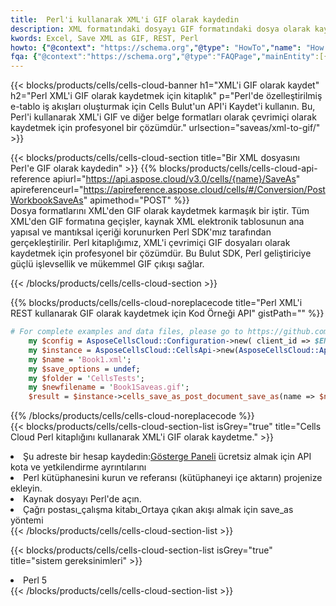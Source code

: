 ```yaml
---
title:  Perl'i kullanarak XML'i GIF olarak kaydedin
description: XML formatındaki dosyayı GIF formatındaki dosya olarak kaydetmek için Perl için Aspose.Cells Cloud SDK'yı kullanma.
kwords: Excel, Save XML as GIF, REST, Perl
howto: {"@context": "https://schema.org","@type": "HowTo","name": "How to save XML as GIF using the Cells Cloud Perl library.","description": "How to save XML as GIF using the Cells Cloud Perl library.","image": {"@type": "ImageObject"},"url": "/perl/saveas/xml-to-gif/","step": [{ "@type": "HowToStep","name": "How to save XML as GIF using the Cells Cloud Perl library. step 1", "image": {"@type": "ImageObject",},"url": "/perl/saveas/xml-to-gif/","text": "Register an account at <a href='https://dashboard.aspose.cloud/'>Dashboard</a> to get free API quota & authorization details",},{ "@type": "HowToStep","name": "How to save XML as GIF using the Cells Cloud Perl library. step 1", "image": {"@type": "ImageObject",},"url": "/perl/saveas/xml-to-gif/","text": "Install Perl library and add the reference (import the library) to your project.",},{ "@type": "HowToStep","name": "How to save XML as GIF using the Cells Cloud Perl library. step 1", "image": {"@type": "ImageObject",},"url": "/perl/saveas/xml-to-gif/","text": "Open the source file in Perl.",},{ "@type": "HowToStep","name": "How to save XML as GIF using the Cells Cloud Perl library. step 1", "image": {"@type": "ImageObject",},"url": "/perl/saveas/xml-to-gif/","text": "Call post_workbook_save_as method to get the resultant stream",}, ],"supply": {"@type": "HowToSupply","name": "document"},"tool": [{"@type": "HowToTool","name": "VIM, Visual Studio Code, Eclipse"},{"@type": "HowToTool","name": "Aspose Cells"}],"totalTime": "PT6M"}
fqa: {"@context":"https://schema.org","@type":"FAQPage","mainEntity":[{"@type":"Question","name":"Why save file as other formats file in C# using REST API?","acceptedAnswer":{"@type":"Answer","text":"Documents are encoded in many ways, and some files may be incompatible with the software you use. To open and read such files, just save them as appropriate file formats.<br/><ol><li>Install .NET SDK and add the reference (import the library) to your project.</li><li>Open the source file in C# using REST API.</li><li>Call the PostWorkbookSaveAsRequest() method, passing an output filename with required extension.</li><li>Get the result of save as a separate file.</li></ol>"}},{"@type":"Question","name":"What file formats can I save as with your C# library?","acceptedAnswer":{"@type":"Answer","text":"We support a variety of file formats for conversion using .NET library, including XLSX, Excel, xls , PDF, CSV, HTML, Markdown, XML, PNG, JPG, TIFF, Json, TXT and many more."}},{"@type":"Question","name":"What is the maximum allowed file size for conversion using this .NET library?","acceptedAnswer":{"@type":"Answer","text":"There are no file size limits for format conversions using .NET library."}}]}
---
```

{{< blocks/products/cells/cells-cloud-banner h1="XML\'i GIF olarak kaydet" h2="Perl XML\'i GIF olarak kaydetmek için kitaplık" p="Perl\'de özelleştirilmiş e-tablo iş akışları oluşturmak için Cells Bulut\'un API\'i Kaydet\'i kullanın. Bu, Perl\'i kullanarak XML\'i GIF ve diğer belge formatları olarak çevrimiçi olarak kaydetmek için profesyonel bir çözümdür." urlsection="saveas/xml-to-gif/" >}}

{{< blocks/products/cells/cells-cloud-section title="Bir XML dosyasını Perl\'e GIF olarak kaydedin" >}}
{{% blocks/products/cells/cells-cloud-api-reference apiurl="https://api.aspose.cloud/v3.0/cells/{name}/SaveAs" apireferenceurl="https://apireference.aspose.cloud/cells/#/Conversion/PostWorkbookSaveAs" apimethod="POST" %}}
<br/>
Dosya formatlarını XML'den GIF olarak kaydetmek karmaşık bir iştir. Tüm XML'den GIF formatına geçişler, kaynak XML elektronik tablosunun ana yapısal ve mantıksal içeriği korunurken Perl SDK'mız tarafından gerçekleştirilir. Perl kitaplığımız, XML'i çevrimiçi GIF dosyaları olarak kaydetmek için profesyonel bir çözümdür. Bu Bulut SDK, Perl geliştiriciye güçlü işlevsellik ve mükemmel GIF çıkışı sağlar.

{{< /blocks/products/cells/cells-cloud-section >}}

{{% blocks/products/cells/cells-cloud-noreplacecode title="Perl XML\'i REST kullanarak GIF olarak kaydetmek için Kod Örneği API" gistPath="" %}}
  
```perl
# For complete examples and data files, please go to https://github.com/aspose-cells-cloud/aspose-cells-cloud-perl/
    my $config = AsposeCellsCloud::Configuration->new( client_id => $ENV{'ProductClientId'}, client_secret => $ENV{'ProductClientSecret'});
    my $instance = AsposeCellsCloud::CellsApi->new(AsposeCellsCloud::ApiClient->new( $config));
    my $name = 'Book1.xml';
    my $save_options = undef;
    my $folder = 'CellsTests';
    my $newfilename = 'Book1Saveas.gif';
    $result = $instance->cells_save_as_post_document_save_as(name => $name,save_options => $save_options, newfilename => $newfilename, folder => $folder);
```
  
{{% /blocks/products/cells/cells-cloud-noreplacecode %}}
<br/>
{{< blocks/products/cells/cells-cloud-section-list isGrey="true" title="Cells Cloud Perl kitaplığını kullanarak XML\'i GIF olarak kaydetme." >}}
<li> Şu adreste bir hesap kaydedin:<a href="https://dashboard.aspose.cloud/">Gösterge Paneli</a> ücretsiz almak için API kota ve yetkilendirme ayrıntılarını</li>
<li>Perl kütüphanesini kurun ve referansı (kütüphaneyi içe aktarın) projenize ekleyin.</li>
<li>Kaynak dosyayı Perl'de açın.</li>
<li>Çağrı postası_çalışma kitabı_Ortaya çıkan akışı almak için save_as yöntemi</li>
{{< /blocks/products/cells/cells-cloud-section-list >}}

{{< blocks/products/cells/cells-cloud-section-list isGrey="true" title="sistem gereksinimleri" >}}
<li>Perl 5</li>
{{< /blocks/products/cells/cells-cloud-section-list >}}
